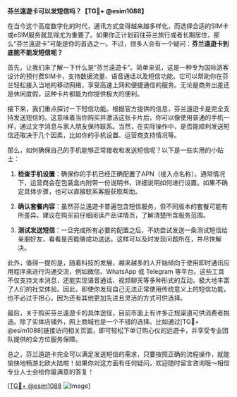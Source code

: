 **芬兰遠遊卡可以发短信吗？【TG💪+ @esim1088】**

在当今这个高度数字化的时代，通讯方式变得越来越多样化，而选择合适的SIM卡或eSIM服务就显得尤为重要了。如果你正计划前往芬兰旅行或者长期居住，那么“芬兰遠遊卡”可能是你的首选之一。不过，很多人会有一个疑问：**芬兰遠遊卡到底能不能发短信呢？**

首先，让我们来了解一下什么是“芬兰遠遊卡”。简单来说，这是一种专为国际游客设计的预付费SIM卡，支持数据流量、语音通话以及短信功能。它可以帮助你在芬兰轻松接入当地的移动网络，享受高速上网和便捷通信的服务。无论是商务出差还是休闲度假，这种卡片都能为你提供极大的便利。

接下来，我们重点探讨一下短信功能。根据官方提供的信息，芬兰遠遊卡是完全支持发送短信的。这意味着当你购买并激活这张卡片后，你可以像使用普通的手机一样，通过文字消息与家人朋友保持联系。当然，在实际操作中，是否能顺利发送短信还取决于几个因素，比如你的手机设置、运营商支持情况等。

那么，如何确保自己的手机能够正常接收和发送短信呢？以下是一些实用的小贴士：

1. **检查手机设置**：确保你的手机已经正确配置了APN（接入点名称）。通常情况下，运营商会在包装盒内附带一份说明书，详细说明如何进行设置。如果不确定具体步骤，也可以直接联系客服获取帮助。
   
2. **确认套餐内容**：虽然芬兰遠遊卡普遍包含短信服务，但不同版本的套餐可能有所差异。建议在购买前仔细阅读产品详情页，了解清楚所含服务范围。

3. **测试发送短信**：一旦完成所有必要的配置之后，不妨尝试发送一条测试短信给亲朋好友，看看是否能够成功送达。这样可以及时发现问题所在，并尽快解决。

此外，值得一提的是，随着科技的发展，越来越多的人开始倾向于使用即时通讯应用程序来进行沟通交流，例如微信、WhatsApp 或 Telegram 等平台。这些工具不仅支持文本消息，还能实现语音通话、视频聊天等多种形式的互动，极大地丰富了人们的社交体验。因此，即使你发现自己无法正常使用传统意义上的短信功能，也不必过于担心，因为还有其他更加先进且灵活的方式可供选择。

最后，关于购买芬兰遠遊卡的具体途径，目前市面上有许多正规渠道可供消费者挑选。除了实体店铺外，网上商城也是一个不错的选择。比如通过[TG💪+ @esim1088]链接访问相关页面，即可轻松下单订购心仪的远遊卡，并享受专业团队提供的全方位服务保障。

总之，芬兰遠遊卡完全可以满足发送短信的需求，只要按照正确的流程操作，就能愉快地畅游北欧大陆啦！如果你对这方面有任何疑问，欢迎随时留言咨询哦～相信专业人士会给你最满意的答复！

[[TG💪+ @esim1088](https://t.me/s/esim1088) ![Image](https://i.postimg.cc/4NQfJmqS/Snipaste-2025-05-13-00-14-12.png)]